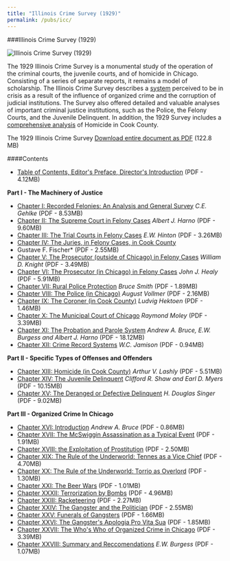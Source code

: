```yaml
---
title: "Illinois Crime Survey (1929)"
permalink: /pubs/icc/
---
```


###Illinois Crime Survey (1929)

![Illinois Crime Survey (1929)](/img/pub/icc/ICSsm.jpg)	

The 1929 Illinois Crime Survey is a monumental study of the operation of the criminal courts, the juvenile courts, and of homicide in Chicago. Consisting of a series of separate reports, it remains a model of scholarship. The Illinois Crime Survey describes a [system](/docs_fk/homicide/11-29.pdf) perceived to be in crisis as a result of the influence of organized crime and the corruption of judicial institutions. The Survey also offered detailed and valuable analyses of important criminal justice institutions, such as the Police, the Felony Courts, and the Juvenile Delinquent. In addition, the 1929 Survey includes a [comprehensive analysis](/docs_fk/homicide/601-640.pdf) of Homicide in Cook County.

The 1929 Illinois Crime Survey [Download entire document as PDF](/docs_fk/homicide/ICS/ICS.pdf) (122.8 MB)
 
 	
####Contents
  * [Table of Contents, Editor's Preface, Director's Introduction](/docs_fk/homicide/ICS/ICS.TOC.pdf)
    (PDF - 4.12MB)

**Part I - The Machinery of Justice**
  * [Chapter I: Recorded Felonies: An Analysis and General Survey](/docs_fk/homicide/ICS/ICS.01.pdf)
    *C.E. Gehlke*
    (PDF - 8.53MB)
  * [Chapter II: The Supreme Court in Felony Cases](/docs_fk/homicide/ICS/ICS.02.pdf)
    *Albert J. Harno*
    (PDF - 9.60MB)
  * [Chapter III: The Trial Courts in Felony Cases](/docs_fk/homicide/ICS/ICS.03.pdf)
   *E.W. Hinton*
    (PDF - 3.26MB)
  * [Chapter IV: The Juries, in Felony Cases, in Cook County](/docs_fk/homicide/ICS/ICS.04.pdf)
   * Gustave F. Fischer*
    (PDF - 2.55MB)
  * [Chapter V: The Prosecutor (outside of Chicago) in Felony Cases](/docs_fk/homicide/ICS/ICS.05.pdf)
    *William D. Knight*
    (PDF - 3.49MB)
  * [Chapter VI: The Prosecutor (in Chicago) in Felony Cases](/docs_fk/homicide/ICS/ICS.06.pdf)
    *John J. Healy*
    (PDF - 5.91MB)
  * [Chapter VII: Rural Police Protection](/docs_fk/homicide/ICS/ICS.07.pdf)
    *Bruce Smith*
    (PDF - 1.89MB)
  * [Chapter VIII: The Police (in Chicago)](/docs_fk/homicide/ICS/ICS.08.pdf)
    *August Vollmer*
    (PDF - 2.16MB)
  * [Chapter IX: The Coroner (in Cook County)](/docs_fk/homicide/ICS/ICS.09.pdf)
    *Ludvig Hektoen*
    (PDF - 1.46MB)
  * [Chapter X: The Municipal Court of Chicago](/docs_fk/homicide/ICS/ICS.10.pdf)
    *Raymond Moley*
    (PDF - 3.39MB)
  * [Chapter XI: The Probation and Parole System](/docs_fk/homicide/ICS/ICS.11.pdf)
    *Andrew A. Bruce, E.W. Burgess and Albert J. Harno*
    (PDF - 18.12MB)
  * [Chapter XII: Crime Record Systems](/docs_fk/homicide/ICS/ICS.12.pdf)
    *W.C. Jamison*
    (PDF - 0.94MB)

**Part II - Specific Types of Offenses and Offenders**
  * [Chapter XIII: Homicide (in Cook County)](/docs_fk/homicide/ICS/ICS.13.pdf)
    *Arthur V. Lashly*
    (PDF - 5.51MB)
  * [Chapter XIV: The Juvenile Delinquent](/docs_fk/homicide/ICS/ICS.14.pdf)
    *Clifford R. Shaw and Earl D. Myers*
    (PDF - 10.15MB)
  * [Chapter XV: The Deranged or Defective Delinquent](/docs_fk/homicide/ICS/ICS.15.pdf)
    *H. Douglas Singer*
    (PDF - 9.02MB)

**Part III - Organized Crime In Chicago**
  * [Chapter XVI: Introduction](/docs_fk/homicide/ICS/ICS.16.pdf)
    *Andrew A. Bruce*
    (PDF - 0.86MB)
  * [Chapter XVII: The McSwiggin Assassination as a Typical Event](/docs_fk/homicide/ICS/ICS.17.pdf)
    (PDF - 1.91MB)
  * [Chapter XVIII: the Exploitation of Prostitution](/docs_fk/homicide/ICS/ICS.18.pdf)
    (PDF - 2.50MB)
  * [Chapter XIX: The Rule of the Underworld: Tennes as a Vice Chief](/docs_fk/homicide/ICS/ICS.19.pdf)
    (PDF - 4.70MB)
  * [Chapter XX: The Rule of the Underworld: Torrio as Overlord](/docs_fk/homicide/ICS/ICS.20.pdf)
    (PDF - 1.30MB)
  * [Chapter XXI: The Beer Wars](/docs_fk/homicide/ICS/ICS.21.pdf)
    (PDF - 1.01MB)
  * [Chapter XXXII: Terrorization by Bombs](/docs_fk/homicide/ICS/ICS.22.pdf)
    (PDF - 4.96MB)
  * [Chapter XXIII: Racketeering](/docs_fk/homicide/ICS/ICS.23.pdf)
    (PDF - 2.27MB)
  * [Chapter XXIV: The Gangster and the Politician](/docs_fk/homicide/ICS/ICS.24.pdf)
    (PDF - 2.55MB)
  * [Chapter XXV: Funerals of Gangsters](/docs_fk/homicide/ICS/ICS.25.pdf)
    (PDF - 1.66MB)
  * [Chapter XXVI: The Gangster's Apologia Pro Vita Sua](/docs_fk/homicide/ICS/ICS.26.pdf)
    (PDF - 1.85MB)
  * [Chapter XXVII: The Who's Who of Organized Crime in Chicago](/docs_fk/homicide/ICS/ICS.27.pdf)
    (PDF - 3.39MB)
  * [Chapter XXVIII: Summary and Reccomendations](/docs_fk/homicide/ICS/ICS.28.pdf)
    *E.W. Burgess*
    (PDF - 1.07MB)